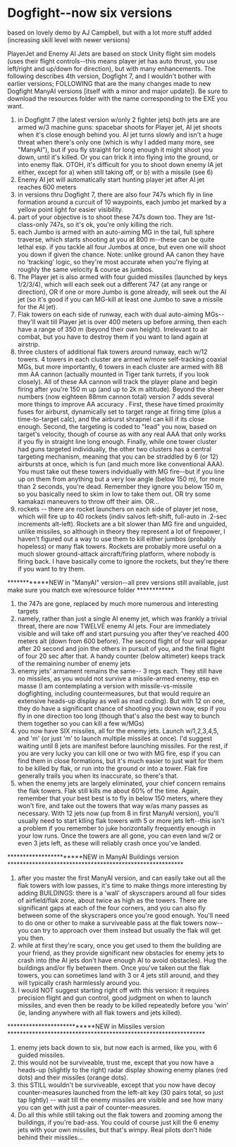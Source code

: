 # Dogfight--now six versions
based on lovely demo by AJ Campbell, but with a lot more stuff added (increasing skill level with newer versions)

PlayerJet and Enemy AI Jets are based on stock Unity flight sim models (uses their flight controls--this means player jet has auto thrust, you use left/right and up/down for direction), but with many enhancements.  The following describes 4th version, Dogfight 7, and I wouldn't bother with earlier versions; FOLLOWING that are the many changes made to new Dogfight ManyAI versions [itself with a minor and major update]).  Be sure to download the resources folder with the name corresponding to the EXE you want.

1) in Dogfight 7 (the latest version w/only 2 fighter jets) both jets are are armed w/3 machine guns: spacebar shoots for Player jet, AI jet shoots when it's close enough behind you.  AI jet turns slowly and isn't a huge threat when there's only one (which is why I added many more, see "ManyAI"), but if you fly straight for long enough it might shoot you down, until it's killed.  Or you can trick it into flying into the ground, or into enemy flak.  OTOH, it's difficult for you to shoot down enemy IA jet either, except for a) when still taking off, or b) with a missile (see 6)
2) Enemy AI jet will automatically start hunting player jet after AI jet reaches 600 meters
3) in versions thru Dogfight 7, there are also four 747s which fly in line formation around a curcuit of 10 waypoints, each jumbo jet marked by a yellow point light for easier visibility.
4) part of your objective is to shoot these 747s down too.  They are 1st-class-only 747s, so it's ok, you're only killing the rich.
5) each Jumbo is armed with an auto-aiming MG in the tail, full sphere traverse, which starts shooting at you at 800 m--these can be quite lethal esp. if you tackle all four Jumbos at once, but even one will shoot you down if given the chance.  Note: unlike ground AA canon they have no 'tracking' logic, so they're most accurate when you're flying at roughly the same velocity & course as jumbos.
6) The Player jet is also armed with four guided missiles (launched by keys 1/2/3/4), which will each seek out a different 747 (at any range or direction), OR if one or more Jumbo is gone already, will seek out the AI jet (so it's good if you can MG-kill at least one Jumbo to save a missile for the AI jet).  
7) Flak towers on each side of runway, each with dual auto-aiming MGs--they'll wait till Player jet is over 400 meters up before arming, then each have a range of 350 m (beyond their own height).  Irrelevant to air combat, but you have to destroy them if you want to land again at airstrip.  
8) three clusters of additional flak towers around runway, each w/12 towers.  4 towers in each cluster are armed w/more self-tracking coaxial MGs, but more importantly, 6 towers in each cluster are armed with 88 mm AA cannon (actually mounted in Tiger tank turrets, if you look closely). All of these AA cannon will track the player plane and begin firing after you're 150 m up (and up to 2k m altitude).  Beyond the sheer numbers (now eighteen 88mm cannon total) version 7 adds several more things to improve AA accuracy . First, these have timed proximity fuses for airburst, dynamically set to target range at firing time (plus a time-to-target calc), and the airburst shrapnel can kill if its close enough.  Second, the targeting is coded to "lead" you now, based on target's velocity, though of course as with any real AAA that only works if you fly in straight line long enough.  Finally, while one tower cluster had guns targeted individually, the other two clusters has a central targeting mechanism, meaning that you can be straddled by 6 (or 12) airbursts at once, which is fun (and much more like conventional AAA).  You must take out these towers indvidually with MG fire--but if you line up on them from anything but a very low angle (below 150 m), for more than 2 seconds, you're dead.  Remember they ignore you below 150 m, so you basically need to skim in low to take them out.  OR try some kamakazi maneuvers to throw off their aim.  OR...
9) rockets -- there are rocket launchers on each side of player jet nose, which will fire up to 40 rockets (indiv salvos left-shift, full-auto in .2-sec increments alt-left).  Rockets are a bit slower than MG fire and unguided, unlike missiles, so although in theory they represent a lot of firepower, I haven't figured out a way to use them to kill either jumbos (probably hopeless) or many flak towers. Rockets are probably more useful on a much slower ground-attack aircraft/firing platform, where nobody is firing back.  I have basically come to ignore the rockets, but they're there if you want to try them.

************NEW in "ManyAI" version--all prev versions still available, just make sure you match exe w/resource folder ************

1) the 747s are gone, replaced by much more numerous and interesting targets
2) namely, rather than just a single AI enemy jet, which was frankly a trivial threat, there are now TWELVE enemy AI jets.  Four are immediately visible and will take off and start pursuing you after they've reached 400 meters alt (down from 600 before).  The second flight of four will appear after 20 second and join the others in pursuit of you, and the final flight of four 20 sec after that. A handy counter (below altimeter) keeps track of the remaining number of enemy jets
3) enemy jets' armament remains the same-- 3 mgs each.  They still have no missiles, as you would not survive a missile-armed enemy, esp en masse (I am contemplating a version with missile-vs-missile dogfighting, including countermeasures, but that would require an extensive heads-up display as well as mad coding).  But with 12 on one, they do have a significant chance of shooting you down now, esp if you fly in one direction too long (though that's also the best way to bunch them together so you can kill a few w/MGs)
4) you now have SIX missiles, all for the enemy jets.  Launch w/1,2,3,4,5, and 'm' (or just 'm' to launch multiple missiles at once). I'd suggest waiting until 8 jets are manifest before launching missiles.  For the rest, if you are very lucky you can kill one or two with MG fire, esp if you can find them in close formations, but it's much easier to just wait for them to be killed by flak, or run into the ground or into a tower. Flak fire generally trails you when its inaccurate, so there's that.
5) when the enemy jets are largely eliminated, your chief concern remains the flak towers.  Flak still kills me about 60% of the time.  Again, remember that your best best is to fly in below 150 meters, where they won't fire, and take out the towers that way w/as many passes as necessary.  With 12 jets now (up from 8 in first ManyAI version), you'll usually need to start klling flak towers with 5 or more jets left--this isn't a problem if you remember to juke horizontally frequently enough in your low runs. Once the towers are all gone, you can even land w/2 or even 3 jets left, as these will reliably crash once you've landed. 

***********************NEW in ManyAI Buildings version *********************************************************

1) after you master the first ManyAI version, and can easily take out all the flak towers with low passes, it's time to make things more interesting by adding BUILDINGS: there is a 'wall' of skyscrapers around all four sides of airfield/flak zone, about twice as high as the towers.   There are significant gaps at each of the four corners, and you can also fly between some of the skyscrapers once you're good enough.  You'll need to do one or other to make a surviveable pass at the flak towers now--you can try to approach over them instead but usually the flak will get you then.
2) while at first they're scary, once you get used to them the building are your friend, as they provide significant new obstacles for enemy jets to crash into (the AI jets don't have enough AI to avoid obstacles).   Hug the buildings and/or fly between them.  Once you've taken out the flak towers, you can sometimes land with 3 or 4 jets still around, and they will typically crash harmlessly around you.
3) I would NOT suggest starting right off with this version: it requires precision flight and gun control, good judgment on when to launch missiles, and even then be ready to be killed repeatedly before you 'win' (ie, landing anywhere with all flak towers and jets killed).

***************************NEW in Missiles version ****************************************************************

1) enemy jets back down to six, but now each is armed, like you, with 6 guided missiles.  
2) this would not be surviveable, trust me, except that you now have a heads-up (slightly to the right) radar display showing enemy planes (red dots) and their missiles (orange dots).
3) this STILL wouldn't be surviveable, except that you now have decoy counter-measures launched from the left-alt key (30 pairs total, so just tap lightly) -- wait till the enemy missiles are visible and see how many you can get with just a pair of counter-measures.  
4) Do all this while still taking out the flak towers and zooming among the buildings, if you're bad-ass.  You could of course just kill the 6 enemy jets with your own missiles, but that's wimpy.  Real pilots don't hide behind their missiles...
